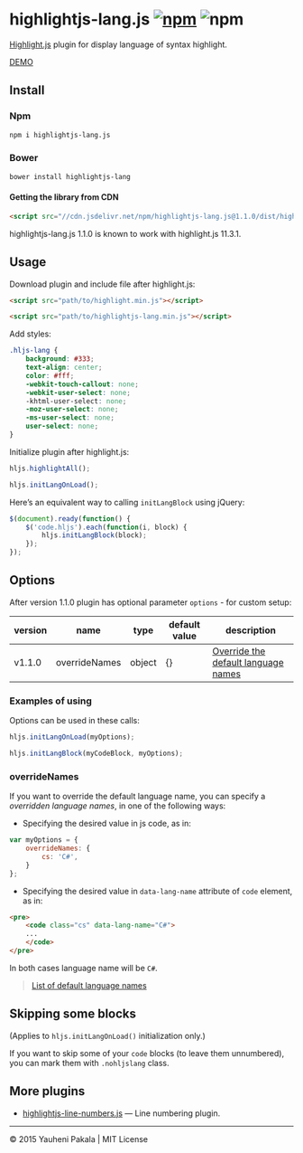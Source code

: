# highlightjs-lang.js [![npm](https://img.shields.io/npm/v/highlightjs-lang.js.svg)](https://www.npmjs.com/package/highlightjs-lang.js) ![npm](https://img.shields.io/npm/dw/highlightjs-lang.js.svg)

[Highlight.js](https://github.com/highlightjs/highlight.js) plugin for display language of syntax highlight.

[DEMO](http://wcoder.github.io/highlightjs-lang.js/)

## Install

### Npm

```bash
npm i highlightjs-lang.js
```

### Bower

```bash
bower install highlightjs-lang
```

#### Getting the library from CDN

```html
<script src="//cdn.jsdelivr.net/npm/highlightjs-lang.js@1.1.0/dist/highlightjs-lang.min.js"></script>
```

highlightjs-lang.js 1.1.0 is known to work with highlight.js 11.3.1.

## Usage

Download plugin and include file after highlight.js:

```html
<script src="path/to/highlight.min.js"></script>

<script src="path/to/highlightjs-lang.min.js"></script>
```

Add styles:

```css
.hljs-lang {
    background: #333;
    text-align: center;
    color: #fff;
    -webkit-touch-callout: none;
    -webkit-user-select: none;
    -khtml-user-select: none;
    -moz-user-select: none;
    -ms-user-select: none;
    user-select: none;
}
```

Initialize plugin after highlight.js:

```js
hljs.highlightAll();

hljs.initLangOnLoad();
```

Here’s an equivalent way to calling `initLangBlock` using jQuery:

```js
$(document).ready(function() {
    $('code.hljs').each(function(i, block) {
        hljs.initLangBlock(block);
    });
});
```

## Options

After version 1.1.0 plugin has optional parameter `options` - for custom setup:

version | name          | type    | default value | description
--------|---------------|---------|---------------|-----------------------
v1.1.0  | overrideNames | object  | {}            | [Override the default language names](#overrideNames)

### Examples of using

Options can be used in these calls:

```js
hljs.initLangOnLoad(myOptions);
```

```js
hljs.initLangBlock(myCodeBlock, myOptions);
```

### overrideNames

If you want to override the default language name, you can specify a _overridden language names_, in one of the following ways:

- Specifying the desired value in js code, as in:

```js
var myOptions = {
    overrideNames: {
        cs: 'C#',
    }
};
```

- Specifying the desired value in `data-lang-name` attribute of `code` element, as in:

```html
<pre>
    <code class="cs" data-lang-name="C#">
    ...
    </code>
</pre>
```

In both cases language name will be `C#`.

> [List of default language names](https://github.com/wcoder/highlightjs-lang.js/blob/master/src/highlightjs-lang.js#L4-L10)

## Skipping some blocks

(Applies to `hljs.initLangOnLoad()` initialization only.)

If you want to skip some of your `code` blocks (to leave them unnumbered), you can mark them with `.nohljslang` class.

## More plugins

- [highlightjs-line-numbers.js](https://github.com/wcoder/highlightjs-line-numbers.js) — Line numbering plugin.

---
&copy; 2015 Yauheni Pakala | MIT License
